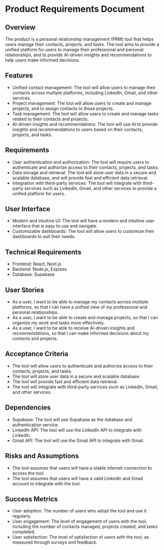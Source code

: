 # Product Requirements Document

## Overview

The product is a personal relationship management (PRM) tool that helps users manage their contacts, projects, and tasks. The tool aims to provide a unified platform for users to manage their professional and personal relationships, and to provide AI-driven insights and recommendations to help users make informed decisions.

## Features

* Unified contact management: The tool will allow users to manage their contacts across multiple platforms, including LinkedIn, Gmail, and other services.
* Project management: The tool will allow users to create and manage projects, and to assign contacts to those projects.
* Task management: The tool will allow users to create and manage tasks related to their contacts and projects.
* AI-driven insights and recommendations: The tool will use AI to provide insights and recommendations to users based on their contacts, projects, and tasks.

## Requirements

* User authentication and authorization: The tool will require users to authenticate and authorize access to their contacts, projects, and tasks.
* Data storage and retrieval: The tool will store user data in a secure and scalable database, and will provide fast and efficient data retrieval.
* Integration with third-party services: The tool will integrate with third-party services such as LinkedIn, Gmail, and other services to provide a unified platform for users.

## User Interface

* Modern and intuitive UI: The tool will have a modern and intuitive user interface that is easy to use and navigate.
* Customizable dashboards: The tool will allow users to customize their dashboards to suit their needs.

## Technical Requirements

* Frontend: React, Next.js
* Backend: Node.js, Express
* Database: Supabase

## User Stories

* As a user, I want to be able to manage my contacts across multiple platforms, so that I can have a unified view of my professional and personal relationships.
* As a user, I want to be able to create and manage projects, so that I can organize my work and tasks more effectively.
* As a user, I want to be able to receive AI-driven insights and recommendations, so that I can make informed decisions about my contacts and projects.

## Acceptance Criteria

* The tool will allow users to authenticate and authorize access to their contacts, projects, and tasks.
* The tool will store user data in a secure and scalable database.
* The tool will provide fast and efficient data retrieval.
* The tool will integrate with third-party services such as LinkedIn, Gmail, and other services.

## Dependencies

* Supabase: The tool will use Supabase as the database and authentication service.
* LinkedIn API: The tool will use the LinkedIn API to integrate with LinkedIn.
* Gmail API: The tool will use the Gmail API to integrate with Gmail.

## Risks and Assumptions

* The tool assumes that users will have a stable internet connection to access the tool.
* The tool assumes that users will have a valid LinkedIn and Gmail account to integrate with the tool.

## Success Metrics

* User adoption: The number of users who adopt the tool and use it regularly.
* User engagement: The level of engagement of users with the tool, including the number of contacts managed, projects created, and tasks completed.
* User satisfaction: The level of satisfaction of users with the tool, as measured through surveys and feedback.